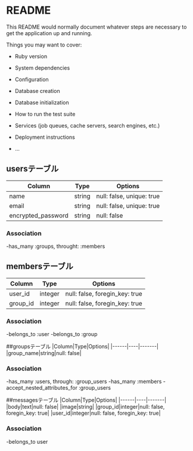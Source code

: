 # README

This README would normally document whatever steps are necessary to get the
application up and running.

Things you may want to cover:

* Ruby version

* System dependencies

* Configuration

* Database creation

* Database initialization

* How to run the test suite

* Services (job queues, cache servers, search engines, etc.)

* Deployment instructions

* ...

## usersテーブル
|Column|Type|Options|
|------|----|-------|
|name|string|null: false, unique: true|
|email|string|null: false, unique: true|
|encrypted_password|string|null: false|

### Association
-has_many :groups, throught: :members


## membersテーブル
|Column|Type|Options|
|------|----|-------|
|user_id|integer|null: false, foregin_key: true|
|group_id|integer|null: false, foregin_key: true|

### Association
-belongs_to :user
-belongs_to :group


##groupsテーブル
|Column|Type|Options|
|------|----|-------|
|group_name|string|null: false|

### Association
-has_many :users, through: :group_users
-has_many :members
-accept_nested_attributes_for :group_users

##messagesテーブル
|Column|Type|Options|
|------|----|-------|
|body|text|null: false|
|image|string|
|group_id|integer|null: false, foregin_key: true|
|user_id|integer|null: false, foregin_key: true|

### Association
-belongs_to user

